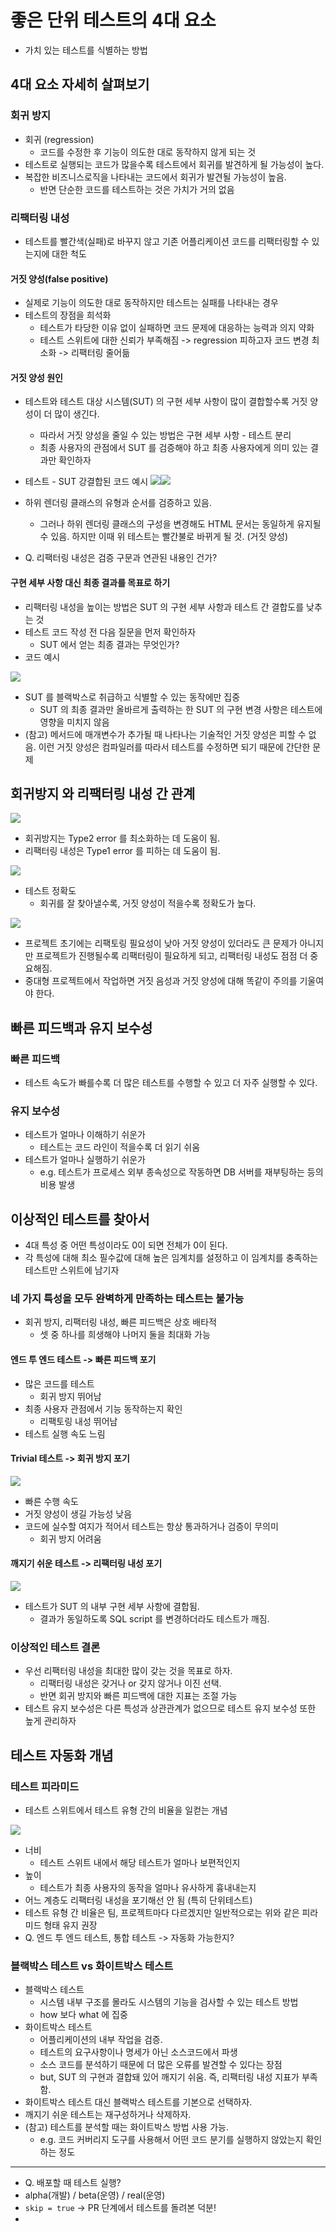 # 좋은 단위 테스트의 4대 요소

- 가치 있는 테스트를 식별하는 방법

## 4대 요소 자세히 살펴보기
### 회귀 방지
- 회귀 (regression)
	- 코드를 수정한 후 기능이 의도한 대로 동작하지 않게 되는 것
- 테스트로 실행되는 코드가 많을수록 테스트에서 회귀를 발견하게 될 가능성이 높다. 
- 복잡한 비즈니스로직을 나타내는 코드에서 회귀가 발견될 가능성이 높음.
	- 반면 단순한 코드를 테스트하는 것은 가치가 거의 없음

### 리팩터링 내성
- 테스트를 빨간색(실패)로 바꾸지 않고 기존 어플리케이션 코드를 리팩터링할 수 있는지에 대한 척도
#### 거짓 양성(false positive)
- 실제로 기능이 의도한 대로 동작하지만 테스트는 실패를 나타내는 경우
- 테스트의 장점을 희석화
	- 테스트가 타당한 이유 없이 실패하면 코드 문제에 대응하는 능력과 의지 약화
	- 테스트 스위트에 대한 신뢰가 부족해짐 -> regression 피하고자 코드 변경 최소화 -> 리팩터링 줄어듦

#### 거짓 양성 원인
- 테스트와 테스트 대상 시스템(SUT) 의 구현 세부 사항이 많이 결합할수록 거짓 양성이 더 많이 생긴다.
	- 따라서 거짓 양성을 줄일 수 있는 방법은 구현 세부 사항 - 테스트 분리
	- 최종 사용자의 관점에서 SUT 를 검증해야 하고 최종 사용자에게 의미 있는 결과만 확인하자
- 테스트 - SUT 강결합된 코드 예시
![](attachments/스크린샷%202023-04-03%20오전%207.26.37.png)![](attachments/스크린샷%202023-04-03%20오전%207.26.43.png)

- 하위 렌더링 클래스의 유형과 순서를 검증하고 있음.
	- 그러나 하위 렌더링 클래스의 구성을 변경해도 HTML 문서는 동일하게 유지될 수 있음. 하지만 이때 위 테스트는 빨간불로 바뀌게 될 것. (거짓 양성)

- Q. 리팩터링 내성은 검증 구문과 연관된 내용인 건가?


#### 구현 세부 사항 대신 최종 결과를 목표로 하기
- 리팩터링 내성을 높이는 방법은 SUT 의 구현 세부 사항과 테스트 간 결합도를 낮추는 것
- 테스트 코드 작성 전 다음 질문을 먼저 확인하자
	- SUT 에서 얻는 최종 결과는 무엇인가?
- 코드 예시

![](attachments/스크린샷%202023-04-03%20오전%207.33.23.png)

- SUT 를 블랙박스로 취급하고 식별할 수 있는 동작에만 집중
	- SUT 의 최종 결과만 올바르게 출력하는 한 SUT 의 구현 변경 사항은 테스트에 영향을 미치지 않음
- (참고) 메서드에 매개변수가 추가될 때 나타나는 기술적인 거짓 양성은 피할 수 없음. 이런 거짓 양성은 컴파일러를 따라서 테스트를 수정하면 되기 때문에 간단한 문제

## 회귀방지 와 리팩터링 내성 간 관계

![](attachments/스크린샷%202023-04-03%20오전%207.38.31.png)
- 회귀방지는 Type2 error 를 최소화하는 데 도움이 됨.
- 리팩터링 내성은 Type1 error 를 피하는 데 도움이 됨.

![](attachments/스크린샷%202023-04-03%20오전%207.39.45.png)
- 테스트 정확도
	- 회귀를 잘 찾아낼수록, 거짓 양성이 적을수록 정확도가 높다.

![](attachments/스크린샷%202023-04-03%20오전%207.40.38.png)
- 프로젝트 초기에는 리팩토링 필요성이 낮아 거짓 양성이 있더라도 큰 문제가 아니지만 프로젝트가 진행될수록 리팩터링이 필요하게 되고, 리팩터링 내성도 점점 더 중요해짐.
- 중대형 프로젝트에서 작업하면 거짓 음성과 거짓 양성에 대해 똑같이 주의를 기울여야 한다.

## 빠른 피드백과 유지 보수성
### 빠른 피드백
- 테스트 속도가 빠를수록 더 많은 테스트를 수행할 수 있고 더 자주 실행할 수 있다.

### 유지 보수성
- 테스트가 얼마나 이해하기 쉬운가
	- 테스트는 코드 라인이 적을수록 더 읽기 쉬움
- 테스트가 얼마나 실행하기 쉬운가
	- e.g. 테스트가 프로세스 외부 종속성으로 작동하면 DB 서버를 재부팅하는 등의 비용 발생

## 이상적인 테스트를 찾아서
- 4대 특성 중 어떤 특성이라도 0이 되면 전체가 0이 된다.
- 각 특성에 대해 최소 필수값에 대해 높은 임계치를 설정하고 이 임계치를 충족하는 테스트만 스위트에 남기자

### 네 가지 특성을 모두 완벽하게 만족하는 테스트는 불가능
- 회귀 방지, 리팩터링 내성, 빠른 피드백은 상호 배타적
	- 셋 중 하나를 희생해야 나머지 둘을 최대화 가능

#### 엔드 투 엔드 테스트 -> 빠른 피드백 포기
- 많은 코드를 테스트
	- 회귀 방지 뛰어남
- 최종 사용자 관점에서 기능 동작하는지 확인
	- 리팩토링 내성 뛰어남
- 테스트 실행 속도 느림

#### Trivial 테스트 -> 회귀 방지 포기
![](attachments/스크린샷%202023-04-03%20오전%207.49.57.png)
- 빠른 수행 속도
- 거짓 양성이 생길 가능성 낮음
- 코드에 실수할 여지가 적어서 테스트는 항상 통과하거나 검증이 무의미
	- 회귀 방지 어려움

#### 깨지기 쉬운 테스트 -> 리팩터링 내성 포기
![](attachments/스크린샷%202023-04-03%20오전%207.50.07.png)

- 테스트가 SUT 의 내부 구현 세부 사항에 결합됨.
	- 결과가 동일하도록 SQL script 를 변경하더라도 테스트가 깨짐.

### 이상적인 테스트 결론
- 우선 리팩터링 내성을 최대한 많이 갖는 것을 목표로 하자.
	- 리팩터링 내성은 갖거나 or 갖지 않거나 이진 선택.
	- 반면 회귀 방지와 빠른 피드백에 대한 지표는 조절 가능
- 테스트 유지 보수성은 다른 특성과 상관관계가 없으므로 테스트 유지 보수성 또한 높게 관리하자

## 테스트 자동화 개념
### 테스트 피라미드
- 테스트 스위트에서 테스트 유형 간의 비율을 일컫는 개념

![](attachments/스크린샷%202023-04-03%20오전%207.59.17.png)

- 너비
	- 테스트 스위트 내에서 해당 테스트가 얼마나 보편적인지
- 높이
	- 테스트가 최종 사용자의 동작을 얼마나 유사하게 흉내내는지
- 어느 계층도 리팩터링 내성을 포기해선 안 됨 (특히 단위테스트)
- 테스트 유형 간 비율은 팀, 프로젝트마다 다르겠지만 일반적으로는 위와 같은 피라미드 형태 유지 권장
- Q. 엔드 투 엔드 테스트, 통합 테스트 -> 자동화 가능한지?


### 블랙박스 테스트 vs 화이트박스 테스트
- 블랙박스 테스트
	- 시스템 내부 구조를 몰라도 시스템의 기능을 검사할 수 있는 테스트 방법
	- how 보다 what 에 집중
- 화이트박스 테스트
	- 어플리케이션의 내부 작업을 검증.
	- 테스트의 요구사항이나 명세가 아닌 소스코드에서 파생
	- 소스 코드를 분석하기 때문에 더 많은 오류를 발견할 수 있다는 장점
	- but, SUT 의 구현과 결합돼 있어 깨지기 쉬움. 즉, 리팩터링 내성 지표가 부족함.
- 화이트박스 테스트 대신 블랙박스 테스트를 기본으로 선택하자.
- 깨지기 쉬운 테스트는 재구성하거나 삭제하자.
- (참고) 테스트를 분석할 때는 화이트박스 방법 사용 가능. 
	- e.g. 코드 커버리지 도구를 사용해서 어떤 코드 분기를 실행하지 않았는지 확인하는 정도

---
- Q. 배포할 때 테스트 실행?
- alpha(개발) / beta(운영) / real(운영)
- `skip = true` -> PR 단계에서 테스트를 돌려본 덕분!
- 